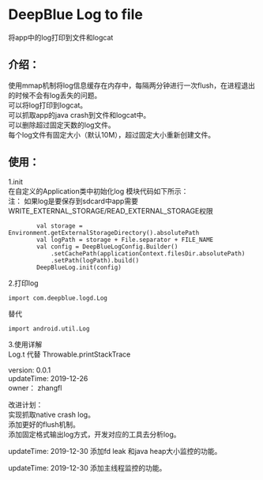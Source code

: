 # DeepBlue Log to file
将app中的log打印到文件和logcat

## 介绍：  
使用mmap机制将log信息缓存在内存中，每隔两分钟进行一次flush，在进程退出的时候不会有log丢失的问题。   
可以将log打印到logcat。   
可以抓取app的java crash到文件和logcat中。  
可以删除超过固定天数的log文件。  
每个log文件有固定大小（默认10M），超过固定大小重新创建文件。  

## 使用：
1.init   
在自定义的Application类中初始化log 模块代码如下所示：  
注： 如果log是要保存到sdcard中app需要WRITE_EXTERNAL_STORAGE/READ_EXTERNAL_STORAGE权限   
~~~ shell
        val storage = Environment.getExternalStorageDirectory().absolutePath
        val logPath = storage + File.separator + FILE_NAME
        val config = DeepBlueLogConfig.Builder()
            .setCachePath(applicationContext.filesDir.absolutePath)
            .setPath(logPath).build()
        DeepBlueLog.init(config)
~~~~

2.打印log   
~~~ shell
import com.deepblue.logd.Log
~~~~
替代   
~~~ shell
import android.util.Log
~~~~

3.使用详解   
Log.t 代替 Throwable.printStackTrace   

version: 0.0.1  
updateTime: 2019-12-26   
owner： zhangfl

改进计划：  
实现抓取native crash log。  
添加更好的flush机制。  
添加固定格式输出log方式，开发对应的工具去分析log。

updateTime: 2019-12-30
添加fd leak 和java heap大小监控的功能。

updateTime: 2019-12-30
添加主线程监控的功能。